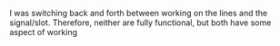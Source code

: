 I was switching back and forth between working on the lines and the signal/slot. Therefore, neither are fully functional, but both have some aspect of working
